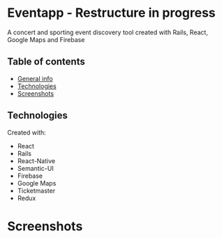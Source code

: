 # Eventapp - Restructure in progress

A concert and sporting event discovery tool created with Rails, React, Google Maps and Firebase

## Table of contents
* [General info](#general-info)
* [Technologies](#technologies)
* [Screenshots](#screenshots)

## Technologies
Created with:
* React
* Rails
* React-Native
* Semantic-UI
* Firebase
* Google Maps
* Ticketmaster
* Redux

# Screenshots

